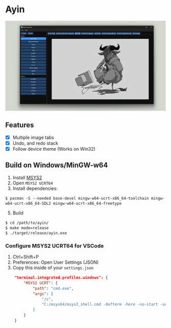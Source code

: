 # Ayin

![](./.github/ayin.png)

## Features

- [x] Multiple image tabs
- [x] Undo, and redo stack
- [x] Follow device theme (Works on Win32)

## Build on Windows/MinGW-w64

1. Install [MSYS2](https://www.msys2.org/)
2. Open `MSYS2 UCRT64`
3. Install dependencies:
```
$ pacman -S --needed base-devel mingw-w64-ucrt-x86_64-toolchain mingw-w64-ucrt-x86_64-SDL2 mingw-w64-ucrt-x86_64-freetype
```
5. Build
```
$ cd /path/to/ayin/
$ make mode=release
$ ./target/release/ayin.exe
```

### Configure MSYS2 UCRT64 for VSCode

1. Ctrl+Shift+P
2. Preferences: Open User Settings (JSON)
3. Copy this inside of your `settings.json`
```json
    "terminal.integrated.profiles.windows": {
        "MSYS2 UCRT": {
            "path": "cmd.exe",
            "args": [
                "/c",
                "C:/msys64/msys2_shell.cmd -defterm -here -no-start -ucrt64"
            ]
        }
    }
```
